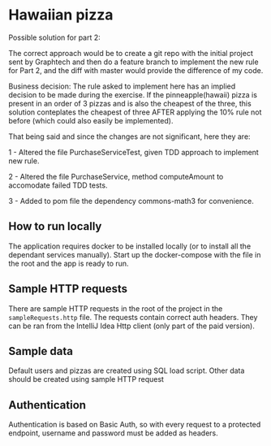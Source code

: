 # Hawaiian pizza

Possible solution for part 2:

The correct approach would be to create a git repo with the initial project sent by Graphtech and then do a feature branch to implement the new rule for Part 2, and the diff with master would provide the difference of my code.

Business decision: The rule asked to implement here has an implied decision to be made during the exercise. If the pinneapple(hawaii) pizza is present in an order of 3 pizzas and is also the cheapest of the three, this solution conteplates the cheapest of three AFTER applying the 10% rule not before (which could also easily be implemented).

That being said and since the changes are not significant, here they are:

1 - Altered the file PurchaseServiceTest, given TDD approach to implement new rule.

2 - Altered the file PurchaseService, method computeAmount to accomodate failed TDD tests.

3 - Added to pom file the dependency commons-math3 for convenience.

## How to run locally
The application requires docker to be installed locally (or to install all the dependant services manually). Start up the docker-compose with the file in the root and the app is ready to run.
 
## Sample HTTP requests
There are sample HTTP requests in the root of the project in the `sampleRequests.http` file. The requests contain correct auth headers. They can be ran from the IntelliJ Idea Http client (only part of the paid version).

## Sample data
Default users and pizzas are created using SQL load script. Other data should be created using sample HTTP request

## Authentication
Authentication is based on Basic Auth, so with every request to a protected endpoint, username and password must be added as headers.
